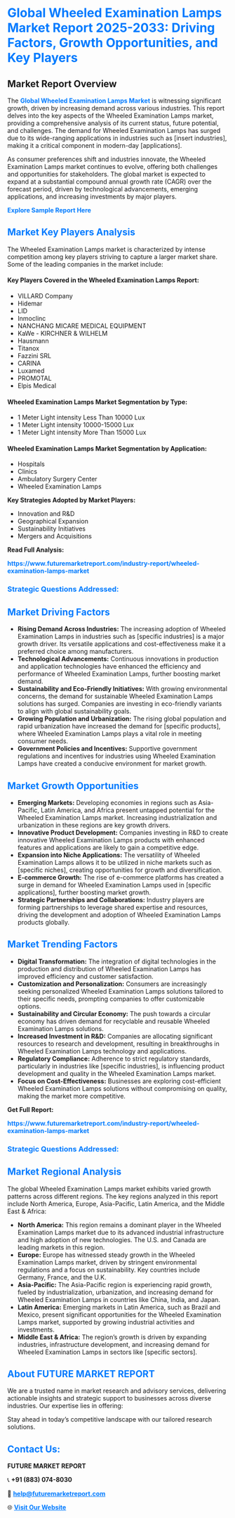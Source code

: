 <h1 style="color: #007BFF;">Global Wheeled Examination Lamps Market Report 2025-2033: Driving Factors, Growth Opportunities, and Key Players</h1>

<section id="overview">
<h2>Market Report Overview</h2>
<p>The <a href="https://www.futuremarketreport.com/industry-report/wheeled-examination-lamps-market" style="color: #007BFF; text-decoration: none;"><strong>Global Wheeled Examination Lamps Market</strong></a> is witnessing significant growth, driven by increasing demand across various industries. This report delves into the key aspects of the Wheeled Examination Lamps market, providing a comprehensive analysis of its current status, future potential, and challenges. The demand for Wheeled Examination Lamps has surged due to its wide-ranging applications in industries such as [insert industries], making it a critical component in modern-day [applications].</p>
<p>As consumer preferences shift and industries innovate, the Wheeled Examination Lamps market continues to evolve, offering both challenges and opportunities for stakeholders. The global market is expected to expand at a substantial compound annual growth rate (CAGR) over the forecast period, driven by technological advancements, emerging applications, and increasing investments by major players.</p>
</section>

<section id="overview">
<p><a href="https://www.futuremarketreport.com/request-sample/reportId=126845" style="color: #007BFF; text-decoration: none;"><strong>Explore Sample Report Here</strong></a></p>
</section>

<section id="key-players">
<h2 style="color: #007BFF;">Market Key Players Analysis</h2>
<p>The Wheeled Examination Lamps market is characterized by intense competition among key players striving to capture a larger market share. Some of the leading companies in the market include:</p>
<h4>Key Players Covered in the Wheeled Examination Lamps Report:</h4>
<ul><li>VILLARD Company</li><li>Hidemar</li><li>LID</li><li>Inmoclinc</li><li>NANCHANG MICARE MEDICAL EQUIPMENT</li><li>KaWe - KIRCHNER &amp; WILHELM</li><li>Hausmann</li><li>Titanox</li><li>Fazzini SRL</li><li>CARINA</li><li>Luxamed</li><li>PROMOTAL</li><li>Elpis Medical</li></ul>
<h4>Wheeled Examination Lamps Market Segmentation by Type:</h4>
<ul><li>1 Meter Light intensity Less Than 10000 Lux</li><li>1 Meter Light intensity 10000-15000 Lux</li><li>1 Meter Light intensity More Than 15000 Lux</li></ul>

<h4>Wheeled Examination Lamps Market Segmentation by Application:</h4>
<ul><li>Hospitals</li><li>Clinics</li><li>Ambulatory Surgery Center</li><li>Wheeled Examination Lamps</li></ul>
<p><strong>Key Strategies Adopted by Market Players:</strong></p>
<ul>
<li>Innovation and R&D</li>
<li>Geographical Expansion</li>
<li>Sustainability Initiatives</li>
<li>Mergers and Acquisitions</li>
</ul>
</section>

<section>
<p><strong>Read Full Analysis: </strong></p><a href="https://www.futuremarketreport.com/industry-report/wheeled-examination-lamps-market" style="color: #007BFF; text-decoration: none;"><strong>https://www.futuremarketreport.com/industry-report/wheeled-examination-lamps-market</strong></a>
<h3 style="color: #007BFF;">Strategic Questions Addressed:</h3>
</section>

<section id="driving-factors">
<h2 style="color: #007BFF;">Market Driving Factors</h2>
<ul>
<li><strong>Rising Demand Across Industries:</strong> The increasing adoption of Wheeled Examination Lamps in industries such as [specific industries] is a major growth driver. Its versatile applications and cost-effectiveness make it a preferred choice among manufacturers.</li>
<li><strong>Technological Advancements:</strong> Continuous innovations in production and application technologies have enhanced the efficiency and performance of Wheeled Examination Lamps, further boosting market demand.</li>
<li><strong>Sustainability and Eco-Friendly Initiatives:</strong> With growing environmental concerns, the demand for sustainable Wheeled Examination Lamps solutions has surged. Companies are investing in eco-friendly variants to align with global sustainability goals.</li>
<li><strong>Growing Population and Urbanization:</strong> The rising global population and rapid urbanization have increased the demand for [specific products], where Wheeled Examination Lamps plays a vital role in meeting consumer needs.</li>
<li><strong>Government Policies and Incentives:</strong> Supportive government regulations and incentives for industries using Wheeled Examination Lamps have created a conducive environment for market growth.</li>
</ul>
</section>

<section id="growth-opportunities">
<h2 style="color: #007BFF;">Market Growth Opportunities</h2>
<ul>
<li><strong>Emerging Markets:</strong> Developing economies in regions such as Asia-Pacific, Latin America, and Africa present untapped potential for the Wheeled Examination Lamps market. Increasing industrialization and urbanization in these regions are key growth drivers.</li>
<li><strong>Innovative Product Development:</strong> Companies investing in R&D to create innovative Wheeled Examination Lamps products with enhanced features and applications are likely to gain a competitive edge.</li>
<li><strong>Expansion into Niche Applications:</strong> The versatility of Wheeled Examination Lamps allows it to be utilized in niche markets such as [specific niches], creating opportunities for growth and diversification.</li>
<li><strong>E-commerce Growth:</strong> The rise of e-commerce platforms has created a surge in demand for Wheeled Examination Lamps used in [specific applications], further boosting market growth.</li>
<li><strong>Strategic Partnerships and Collaborations:</strong> Industry players are forming partnerships to leverage shared expertise and resources, driving the development and adoption of Wheeled Examination Lamps products globally.</li>
</ul>
</section>

<section id="trending-factors">
<h2 style="color: #007BFF;">Market Trending Factors</h2>
<ul>
<li><strong>Digital Transformation:</strong> The integration of digital technologies in the production and distribution of Wheeled Examination Lamps has improved efficiency and customer satisfaction.</li>
<li><strong>Customization and Personalization:</strong> Consumers are increasingly seeking personalized Wheeled Examination Lamps solutions tailored to their specific needs, prompting companies to offer customizable options.</li>
<li><strong>Sustainability and Circular Economy:</strong> The push towards a circular economy has driven demand for recyclable and reusable Wheeled Examination Lamps solutions.</li>
<li><strong>Increased Investment in R&D:</strong> Companies are allocating significant resources to research and development, resulting in breakthroughs in Wheeled Examination Lamps technology and applications.</li>
<li><strong>Regulatory Compliance:</strong> Adherence to strict regulatory standards, particularly in industries like [specific industries], is influencing product development and quality in the Wheeled Examination Lamps market.</li>
<li><strong>Focus on Cost-Effectiveness:</strong> Businesses are exploring cost-efficient Wheeled Examination Lamps solutions without compromising on quality, making the market more competitive.</li>
</ul>
</section>

<section>
<p><strong>Get Full Report: </strong></p><a href="https://www.futuremarketreport.com/industry-report/wheeled-examination-lamps-market" style="color: #007BFF; text-decoration: none;"><strong>https://www.futuremarketreport.com/industry-report/wheeled-examination-lamps-market</strong></a>
<h3 style="color: #007BFF;">Strategic Questions Addressed:</h3>
</section>


<section id="regional-analysis">
<h2 style="color: #007BFF;">Market Regional Analysis</h2>
<p>The global Wheeled Examination Lamps market exhibits varied growth patterns across different regions. The key regions analyzed in this report include North America, Europe, Asia-Pacific, Latin America, and the Middle East & Africa:</p>
<ul>
<li><strong>North America:</strong> This region remains a dominant player in the Wheeled Examination Lamps market due to its advanced industrial infrastructure and high adoption of new technologies. The U.S. and Canada are leading markets in this region.</li>
<li><strong>Europe:</strong> Europe has witnessed steady growth in the Wheeled Examination Lamps market, driven by stringent environmental regulations and a focus on sustainability. Key countries include Germany, France, and the U.K.</li>
<li><strong>Asia-Pacific:</strong> The Asia-Pacific region is experiencing rapid growth, fueled by industrialization, urbanization, and increasing demand for Wheeled Examination Lamps in countries like China, India, and Japan.</li>
<li><strong>Latin America:</strong> Emerging markets in Latin America, such as Brazil and Mexico, present significant opportunities for the Wheeled Examination Lamps market, supported by growing industrial activities and investments.</li>
<li><strong>Middle East & Africa:</strong> The region’s growth is driven by expanding industries, infrastructure development, and increasing demand for Wheeled Examination Lamps in sectors like [specific sectors].</li>
</ul>
</section>

<footer>
<h2 style="color: #007BFF;">About FUTURE MARKET REPORT</h2>
<p>We are a trusted name in market research and advisory services, delivering actionable insights and strategic support to businesses across diverse industries. Our expertise lies in offering:</p>

<p>Stay ahead in today’s competitive landscape with our tailored research solutions.</p>

<h2 style="color: #007BFF;">Contact Us:</h2>
<p><strong>FUTURE MARKET REPORT</strong></p>
<p>📞 <strong>+91 (883) 074-8030</strong></p>
<p>📧 <strong><a href="mailto:help@futuremarketreport.com" style="color: #007BFF;">help@futuremarketreport.com</a></strong></p>
<p>🌐 <strong><a href="https://www.futuremarketreport.com/" style="color: #007BFF;">Visit Our Website</a></strong></p>
</footer>